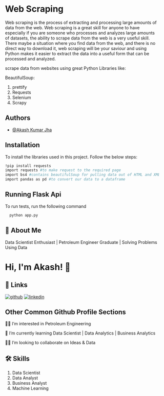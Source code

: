 
# **Web Scraping**

Web scraping is the process of extracting and processing large amounts of data from the web. Web scraping is a great skill for anyone to have especially if you are someone who processes and analyzes large amounts of datasets, the ability to scrape data from the web is a very useful skill. There maybe a situation where you find data from the web, and there is no direct way to download it, web scraping will be your saviour and using Python makes it easier to extract the data into a useful form that can be processed and analyzed. 

scrape data from websites using great Python Libraries like:

BeautifulSoup: 
1) prettify
2) Requests
3) Selenium
4) Scrapy
## Authors

- [@Akash Kumar Jha](https://github.com/Akash1070)


## Installation

To install the libraries used in this project. Follow the 
below steps:

```bash
!pip install requests
import requests #to make request to the required page
import bs4 #contains beautifulSoup for pulling data out of HTML and XML files
import pandas as pd #to convert our data to a dataframe

```
    
## Running Flask Api

To run tests, run the following command

```bash
  python app.py
```


## 🚀 About Me

Data Scientist Enthusiast | Petroleum Engineer Graduate | Solving Problems Using Data 


# Hi, I'm Akash! 👋


## 🔗 Links
[![github](https://img.shields.io/badge/github-000?style=for-the-badge&logo=ko-fi&logoColor=white)](https://github.com/Akash1070)
[![linkedin](https://img.shields.io/badge/linkedin-0A66C2?style=for-the-badge&logo=linkedin&logoColor=white)](https://www.linkedin.com/in/akashkumar107/)
## Other Common Github Profile Sections
👩‍💻 I’m interested in Petroleum Engineering

🧠 I’m currently learning Data Scientist | Data Analytics | Business Analytics

👯‍♀️ I’m looking to collaborate on Ideas & Data




## 🛠 Skills
1. Data Scientist
2. Data Analyst
3. Business Analyst
4. Machine Learning 

